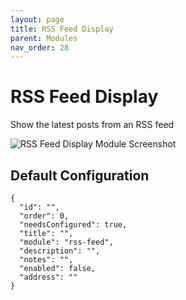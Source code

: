 ```yaml
---
layout: page
title: RSS Feed Display
parent: Modules
nav_order: 28
---
```


# RSS Feed Display

Show the latest posts from an RSS feed

![RSS Feed Display Module Screenshot](/assets/images/screenshots/module-rss-feed.png)

## Default Configuration

```
{
  "id": "",
  "order": 0,
  "needsConfigured": true,
  "title": "",
  "module": "rss-feed",
  "description": "",
  "notes": "",
  "enabled": false,
  "address": ""
}
```            

